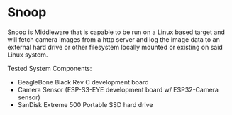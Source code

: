# Snoop

Snoop is Middleware that is capable to be run on a Linux based target and will fetch camera images from a http server and log the image data to an external hard drive or other filesystem locally mounted or existing on said Linux system.

Tested System Components:

* BeagleBone Black Rev C development board
* Camera Sensor (ESP-S3-EYE development board w/ ESP32-Camera sensor)
* SanDisk Extreme 500 Portable SSD hard drive